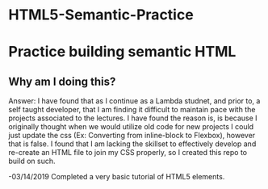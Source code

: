 # HTML5-Semantic-Practice
<h1>Practice building semantic HTML</h1>

<h2><strong>Why am I doing this?</h2></strong>
Answer: I have found that as I continue as a Lambda studnet, and prior to, a self taught developer, that I am finding it difficult to maintain pace with the projects associated to the lectures. I have found the reason is, is because I originally thought when we would utilize old code for new projects I could just update the css (Ex: Converting from inline-block to Flexbox), however that is false. I found that I am lacking the skillset to effectively develop and re-create an HTML file to join my CSS properly, so I created this repo to build on such. 

-03/14/2019
  Completed a very basic tutorial of HTML5 elements.
